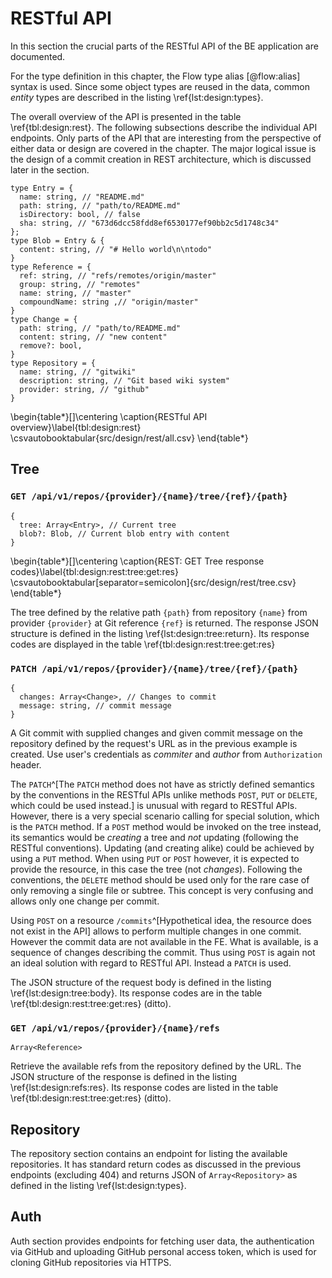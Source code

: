 # RESTful API

In this section the crucial parts of the RESTful API of the BE application are documented.

For the type definition in this chapter, the Flow type alias [@flow:alias] syntax is used.
Since some object types are reused in the data, common _entity_ types are described in the listing \ref{lst:design:types}.

The overall overview of the API is presented in the table \ref{tbl:design:rest}.
The following subsections describe the individual API endpoints.
Only parts of the API that are interesting from the perspective of either data or design are covered in the chapter.
The major logical issue is the design of a commit creation in REST architecture, which is discussed later in the section.

```{language=ts caption="Entity types definitions" label="lst:design:types"}
type Entry = {
  name: string, // "README.md"
  path: string, // "path/to/README.md"
  isDirectory: bool, // false
  sha: string, // "673d6dcc58fdd8ef6530177ef90bb2c5d1748c34"
};
type Blob = Entry & {
  content: string, // "# Hello world\n\ntodo"
}
type Reference = {
  ref: string, // "refs/remotes/origin/master"
  group: string, // "remotes"
  name: string, // "master"
  compoundName: string ,// "origin/master"
}
type Change = {
  path: string, // "path/to/README.md"
  content: string, // "new content"
  remove?: bool,
}
type Repository = {
  name: string, // "gitwiki"
  description: string, // "Git based wiki system"
  provider: string, // "github"
}
```

\begin{table*}[]\centering
\caption{RESTful API overview}\label{tbl:design:rest}
\csvautobooktabular{src/design/rest/all.csv}
\end{table*}



## Tree

### `GET /api/v1/repos/{provider}/{name}/tree/{ref}/{path}`

```{language=ts caption="REST: GET Tree response" label="lst:design:tree:return"}
{
  tree: Array<Entry>, // Current tree
  blob?: Blob, // Current blob entry with content
}
```
\begin{table*}[]\centering
\caption{REST: GET Tree response codes}\label{tbl:design:rest:tree:get:res}
\csvautobooktabular[separator=semicolon]{src/design/rest/tree.csv}
\end{table*}

The tree defined by the relative path `{path}` from repository `{name}` from provider `{provider}` at Git reference `{ref}` is returned.
The response JSON structure is defined in the listing \ref{lst:design:tree:return}.
Its response codes are displayed in the table \ref{tbl:design:rest:tree:get:res}

### `PATCH /api/v1/repos/{provider}/{name}/tree/{ref}/{path}`

```{language=ts caption="REST: PATCH Tree request body" label="lst:design:tree:body"}
{
  changes: Array<Change>, // Changes to commit
  message: string, // commit message
}
```

A Git commit with supplied changes and given commit message on the repository defined by the request's URL as in the previous example is created.
Use user's credentials as _commiter_ and _author_ from `Authorization` header.

The `PATCH`^[The `PATCH` method does not have as strictly defined semantics by the conventions in the RESTful APIs unlike methods `POST`, `PUT` or `DELETE`, which could be used instead.] is unusual with regard to RESTful APIs.
However, there is a very special scenario calling for special solution, which is the `PATCH` method.
If a `POST` method would be invoked on the tree instead, its semantics would be *creating* a tree and _not_ updating (following the RESTful conventions).
Updating (and creating alike) could be achieved by using a `PUT` method.
When using `PUT` or `POST` however, it is expected to provide the resource, in this case the tree (not _changes_).
Following the conventions, the `DELETE` method should be used only for the rare case of only removing a single file or subtree.
This concept is very confusing and allows only one change per commit.

Using `POST` on a resource `/commits`^[Hypothetical idea, the resource does not exist in the API] allows to perform multiple changes in one commit.
However the commit data are not available in the FE.
What is available, is a sequence of changes describing the commit.
Thus using `POST` is again not an ideal solution with regard to RESTful API.
Instead a `PATCH` is used.

The JSON structure of the request body is defined in the listing \ref{lst:design:tree:body}.
Its response codes are in the table \ref{tbl:design:rest:tree:get:res} (ditto).

### `GET /api/v1/repos/{provider}/{name}/refs`

```{language=ts caption="REST: GET Refs response" label="lst:design:refs:res"}
Array<Reference>
```

Retrieve the available refs from the repository defined by the URL.
The JSON structure of the response is defined in the listing \ref{lst:design:refs:res}.
Its response codes are listed in the table \ref{tbl:design:rest:tree:get:res} (ditto).

## Repository

The repository section contains an endpoint for listing the available repositories.
It has standard return codes as discussed in the previous endpoints (excluding 404) and returns JSON of `Array<Repository>` as defined in the listing \ref{lst:design:types}.

## Auth

Auth section provides endpoints for fetching user data, the authentication via GitHub and uploading GitHub personal access token, which is used for cloning GitHub repositories via HTTPS.
